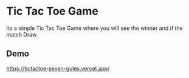 # Tic Tac Toe Game
  Its a simple Tic Tac Toe Game where you will see the winner and if the match Draw.
  
  ## Demo
  https://tictactoe-seven-gules.vercel.app/

